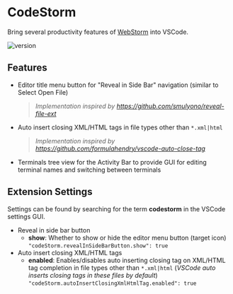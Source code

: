 # CodeStorm
Bring several productivity features of <a href="https://www.jetbrains.com/webstorm/">WebStorm</a> into VSCode.

![version](https://img.shields.io/github/package-json/v/phat-arrow/vscode-codestorm)

## Features

* Editor title menu button for "Reveal in Side Bar" navigation (similar to Select Open File)
  > _Implementation inspired by <a href="https://github.com/smulyono/reveal-file-ext">https://github.com/smulyono/reveal-file-ext</a>_
* Auto insert closing XML/HTML tags in file types other than `*.xml|html`
  > _Implementation inspired by <a href="https://github.com/formulahendry/vscode-auto-close-tag">https://github.com/formulahendry/vscode-auto-close-tag</a>_
* Terminals tree view for the Activity Bar to provide GUI for editing terminal names and switching between terminals

## Extension Settings
Settings can be found by searching for the term __codestorm__ in the VSCode settings GUI.

* Reveal in side bar button
  * __show__: Whether to show or hide the editor menu button (target icon)\
  `"codeStorm.revealInSideBarButton.show": true`
* Auto insert closing XML/HTML tags
  * __enabled__: Enables/disables auto inserting closing tag on XML/HTML tag completion in file types other than `*.xml|html` (_VSCode auto inserts closing tags in these files by default_)\
  `"codeStorm.autoInsertClosingXmlHtmlTag.enabled": true`